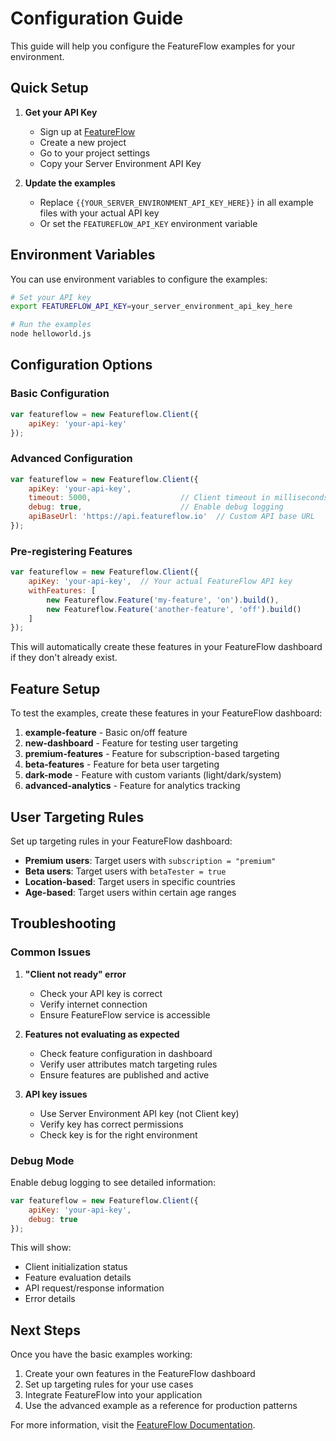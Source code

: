 # Configuration Guide

This guide will help you configure the FeatureFlow examples for your environment.

## Quick Setup

1. **Get your API Key**
   - Sign up at [FeatureFlow](https://app.featureflow.io)
   - Create a new project
   - Go to your project settings
   - Copy your Server Environment API Key

2. **Update the examples**
   - Replace `{{YOUR_SERVER_ENVIRONMENT_API_KEY_HERE}}` in all example files with your actual API key
   - Or set the `FEATUREFLOW_API_KEY` environment variable

## Environment Variables

You can use environment variables to configure the examples:

```bash
# Set your API key
export FEATUREFLOW_API_KEY=your_server_environment_api_key_here

# Run the examples
node helloworld.js
```

## Configuration Options

### Basic Configuration

```javascript
var featureflow = new Featureflow.Client({
    apiKey: 'your-api-key'
});
```

### Advanced Configuration

```javascript
var featureflow = new Featureflow.Client({
    apiKey: 'your-api-key',
    timeout: 5000,                    // Client timeout in milliseconds
    debug: true,                      // Enable debug logging
    apiBaseUrl: 'https://api.featureflow.io'  // Custom API base URL
});
```

### Pre-registering Features

```javascript
var featureflow = new Featureflow.Client({
    apiKey: 'your-api-key',  // Your actual FeatureFlow API key
    withFeatures: [
        new Featureflow.Feature('my-feature', 'on').build(),
        new Featureflow.Feature('another-feature', 'off').build()
    ]
});
```

This will automatically create these features in your FeatureFlow dashboard if they don't already exist.

## Feature Setup

To test the examples, create these features in your FeatureFlow dashboard:

1. **example-feature** - Basic on/off feature
2. **new-dashboard** - Feature for testing user targeting
3. **premium-features** - Feature for subscription-based targeting
4. **beta-features** - Feature for beta user targeting
5. **dark-mode** - Feature with custom variants (light/dark/system)
6. **advanced-analytics** - Feature for analytics tracking

## User Targeting Rules

Set up targeting rules in your FeatureFlow dashboard:

- **Premium users**: Target users with `subscription = "premium"`
- **Beta users**: Target users with `betaTester = true`
- **Location-based**: Target users in specific countries
- **Age-based**: Target users within certain age ranges

## Troubleshooting

### Common Issues

1. **"Client not ready" error**
   - Check your API key is correct
   - Verify internet connection
   - Ensure FeatureFlow service is accessible

2. **Features not evaluating as expected**
   - Check feature configuration in dashboard
   - Verify user attributes match targeting rules
   - Ensure features are published and active

3. **API key issues**
   - Use Server Environment API key (not Client key)
   - Verify key has correct permissions
   - Check key is for the right environment

### Debug Mode

Enable debug logging to see detailed information:

```javascript
var featureflow = new Featureflow.Client({
    apiKey: 'your-api-key',
    debug: true
});
```

This will show:

- Client initialization status
- Feature evaluation details
- API request/response information
- Error details

## Next Steps

Once you have the basic examples working:

1. Create your own features in the FeatureFlow dashboard
2. Set up targeting rules for your use cases
3. Integrate FeatureFlow into your application
4. Use the advanced example as a reference for production patterns

For more information, visit the [FeatureFlow Documentation](https://docs.featureflow.io).
